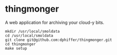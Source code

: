 # thingmonger

A web application for archiving your cloud-y bits.

```
mkdir /usr/local/smoldata
cd /usr/local/smoldata
git clone git@github.com:dphiffer/thingmonger.git
cd thingmonger
make setup
```

